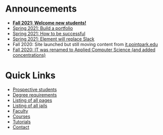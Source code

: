 # Announcements

* **[Fall 2021: Welcome new students!](welcome-new-students)**
* [Spring 2021: Build a portfolio](build-a-portfolio)
* [Spring 2021: How to be successful](how-to-be-successful)
* [Spring 2021: Element will replace Slack](introducing-element)
* Fall 2020: Site launched but still moving content from [it.pointpark.edu](https://it.pointpark.edu/)
* [Fall 2020: IT was renamed to Applied Computer Science (and added concentrations)](https://appliedcomputerscience.org/pdfs/2020-2021-appliedcomputerscience-bs.pdf)


# Quick Links

* [Prospective students](prospects)
* [Degree requirements](degree-requirements)
* [Listing of all pages](listing)
* [Listing of all jails](jails)
* [Faculty](faculty)
* [Courses](courses)
* [Tutorials](tutorials)
* [Contact](contact)
